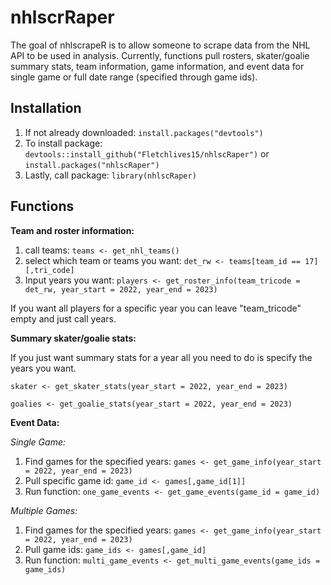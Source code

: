 
# nhlscrRaper

<!-- badges: start -->

<!-- badges: end -->

The goal of nhlscrapeR is to allow someone to scrape data from the NHL API to be used in analysis. Currently, functions pull rosters, skater/goalie summary stats, team information, game information, and event data for single game or full date range (specified through game ids).

## Installation

1. If not already downloaded: `install.packages("devtools")`
2. To install package: `devtools::install_github("Fletchlives15/nhlscRaper")` or `install.packages("nhlscRaper")`
3. Lastly, call package: `library(nhlscRaper)`

## Functions

**Team and roster information:**

1. call teams: `teams <- get_nhl_teams()`
2. select which team or teams you want: `det_rw <- teams[team_id == 17][,tri_code]`
3. Input years you want: `players <- get_roster_info(team_tricode = det_rw, year_start = 2022, year_end = 2023)`

If you want all players for a specific year you can leave "team_tricode" empty and just call years.


**Summary skater/goalie stats:**

If you just want summary stats for a year all you need to do is specify the years you want. 

`skater <- get_skater_stats(year_start = 2022, year_end = 2023)`

`goalies <- get_goalie_stats(year_start = 2022, year_end = 2023)`

**Event Data:**

*Single Game:*

1. Find games for the specified years: `games <- get_game_info(year_start = 2022, year_end = 2023)`
2. Pull specific game id: `game_id <- games[,game_id[1]]`
3. Run function: `one_game_events <- get_game_events(game_id = game_id)`

*Multiple Games:*

1. Find games for the specified years: `games <- get_game_info(year_start = 2022, year_end = 2023)`
2. Pull game ids: `game_ids <- games[,game_id]`
3. Run function: `multi_game_events <- get_multi_game_events(game_ids = game_ids)`


